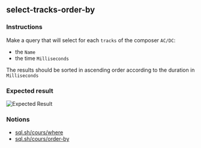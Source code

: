 ## select-tracks-order-by

### Instructions

Make a query that will select for each `tracks` of the composer `AC/DC`:

- the `Name`
- the time `Milliseconds`

The results should be sorted in ascending order according to the duration in `Milliseconds`

### Expected result

![Expected Result](https://thomaslenaour.github.io/ytrack/subjects/select-tracks-order-by/expected.png)

### Notions

- [sql.sh/cours/where](https://sql.sh/cours/where)
- [sql.sh/cours/order-by](https://sql.sh/cours/order-by)
